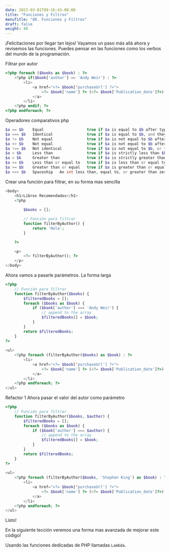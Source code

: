 ```yaml
---
date: 2023-03-01T09:16:43-08:00
title: "Funciones y Filtros"
menuTitle: "08. Funciones y Filtros"
draft: false
weight: 40
---
```


¡Felicitaciones por llegar tan lejos! Vayamos un paso más allá ahora y revisemos las funciones. Puedes pensar en las funciones como los verbos del mundo de la programación.

Filtrar por autor
```php
<?php foreach ($books as $book) : ?>
    <?php if($book['author'] == 'Andy Weir') : ?>
        <li>
            <a href="<?= $book['purchaseUrl'] ?>">
                <?= $book['name'] ?> (<?= $book['Publication_date']?>)
            </a>
        </li>
    <?php endif; ?>
<?php endforeach; ?> 
```

Operadores comparativos php
```php
$a == $b 	Equal 	                true if $a is equal to $b after type juggling.
$a === $b 	Identical 	            true if $a is equal to $b, and they are of the same type.
$a != $b 	Not equal 	            true if $a is not equal to $b after type juggling.
$a <> $b 	Not equal 	            true if $a is not equal to $b after type juggling.
$a !== $b 	Not identical 	        true if $a is not equal to $b, or they are not of the same type.
$a < $b 	Less than 	            true if $a is strictly less than $b.
$a > $b 	Greater than 	        true if $a is strictly greater than $b.
$a <= $b 	Less than or equal to 	true if $a is less than or equal to $b.
$a >= $b 	Greater than or equal   true if $a is greater than or equal to $b.
$a <=> $b 	Spaceship 	An int less than, equal to, or greater than zero when $a is less than, equal to, or greater than $b, respectively.  
```

Crear una función para filtrar, en su forma mas sencilla
```php
<body>
    <h1>Libros Recomendados</h1>
    <?php
        
        $books = [];

        // Función para filtrar
        function filterByAuthor() {
            return 'Hola'; 
        }

    ?>

    <p>
        <?= filterByAuthor(); ?>
    </p>
</body> 
```
Ahora vamos a pasarle parámetros.
La forma larga
```php
<?php 
    // Función para filtrar
    function filterByAuthor($books) {
        $filteredBooks = [];
        foreach ($books as $book) {
            if ($book['author'] === 'Andy Weir') {
                // append to the array
                $filteredBooks[] = $book; 
            }
        }
        return $filteredBooks;            
    }
?>
    
<ul>
    <?php foreach (filterByAuthor($books) as $book) : ?>
        <li>
            <a href="<?= $book['purchaseUrl'] ?>">
                <?= $book['name'] ?> (<?= $book['Publication_date']?>) - By <?= $book['author'] ?>
            </a>
        </li>
    <?php endforeach; ?>
</ul> 
```
Refactor 1
Ahora pasar el valor del autor como parámetro
```php
<?php 
    // Función para filtrar
    function filterByAuthor($books, $author) {
        $filteredBooks = [];
        foreach ($books as $book) {
            if ($book['author'] === $author) {
                // append to the array
                $filteredBooks[] = $book; 
            }
        }
        return $filteredBooks;            
    }
?>
    
<ul>
    <?php foreach (filterByAuthor($books, 'Stephen King') as $book) : ?>
        <li>
            <a href="<?= $book['purchaseUrl'] ?>">
                <?= $book['name'] ?> (<?= $book['Publication_date']?>) - By <?= $book['author'] ?>
            </a>
        </li>
    <?php endforeach; ?>
</ul> 
```
Listo!

En la siguiente lección veremos una forma mas avanzada de mejorar este código!

Usando las funciones dedicadas de PHP llamadas `Lambda`.
